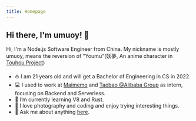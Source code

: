 ```yaml
---
title: Homepage
---
```


## Hi there, I'm umuoy! 👋

Hi, I'm a Node.js Software Engineer from China. My nickname is mostly umuoy, means the reversion of "Youmu"(妖夢, An anime character in [Touhou Project](https://en.wikipedia.org/wiki/Touhou_Project))
- ⛵ I am 21 years old and will get a Bachelor of Engineering in CS in 2022.
- 💻 I used to work at [Maimemo](https://www.maimemo.com/) and [Taobao @Alibaba Group](https://tech.taobao.org/) as intern, focusing on Backend and Serverless.
- 🌱 I’m currently learning V8 and Rust.
- 🐧 I love photography and coding and enjoy trying interesting things.
- 💬 Ask me about anything [here](https://github.com/umuoy1/umuoy1/issues).
